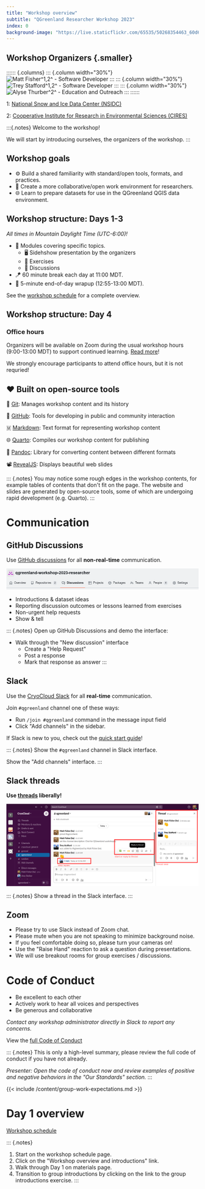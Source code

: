 ```yaml
---
title: "Workshop overview"
subtitle: "QGreenland Researcher Workshop 2023"
index: 0
background-image: "https://live.staticflickr.com/65535/50268354463_60d684d945_k.jpg"
---
```


## Workshop Organizers {.smaller}

:::::: {.columns}
::: {.column width="30%"}
![Matt Fisher^1,2^ - [Software Developer](https://github.com/nsidc/)](https://qgreenland.org/files/styles/medium/public/2020-04/Matt_Fisher.jpg?itok=M_0tk6BC)
:::
::: {.column width="30%"}
![Trey Stafford^1,2^ - [Software Developer](https://github.com/nsidc/)](https://qgreenland.org/files/styles/medium/public/2020-04/TreyStafford.jpg?itok=dEfhdcba)
:::
::: {.column width="30%"}
![Alyse Thurber^2^ - [Education and Outreach](https://cires.colorado.edu/outreach/)](https://qgreenland.org/files/styles/medium/public/2022-03/IMG_8099.jpeg?itok=CcBveOew)
:::
::::::

1: [National Snow and Ice Data Center (NSIDC)](https://nsidc.org)

2: [Cooperative Institute for Research in Environmental Sciences (CIRES)](https://cires.colorado.edu)

:::{.notes}
Welcome to the workshop!

We will start by introducing ourselves, the organizers of the workshop.
:::

## Workshop goals

* ⚙️ Build a shared familiarity with standard/open tools, formats, and practices.
* 🤝 Create a more collaborative/open work environment for researchers.
* 🌐 Learn to prepare datasets for use in the QGreenland QGIS data environment.


## Workshop structure: Days 1-3

_All times in Mountain Daylight Time (UTC-6:00)!_

* 🔎 Modules covering specific topics.
    * 🖥️ Sidehshow presentation by the organizers
    * 💪 Exercises
    * 💬 Discussions
* 🪁 60 minute break each day at 11:00 MDT.
* 🎁 5-minute end-of-day wrapup (12:55-13:00 MDT).

See the [workshop schedule](/content/schedule.html) for a complete overview.

## Workshop structure: Day 4

### Office hours

Organizers will be available on Zoom during the usual workshop hours (9:00-13:00 MDT)
to support continued learning. [Read more](materials.md#office-hours)!

We strongly encourage participants to attend office hours, but it is not
requried!


## ❤️  Built on open-source tools

📜 [Git](https://git-scm.com/): Manages workshop content and its history

🐙 [GitHub](https://github.com): Tools for developing in public and community
interaction

🇲 [Markdown](https://daringfireball.net/projects/markdown/syntax): Text format for
representing workshop content

🌐 [Quarto](https://quarto.org/): Compiles our workshop content for publishing

📃 [Pandoc](https://pandoc.org/): Library for converting content between different
formats

📽️ [RevealJS](https://revealjs.com/): Displays beautiful web slides

::: {.notes}
You may notice some rough edges in the workshop contents, for example tables of contents
that don't fit on the page. The website and slides are generated by open-source tools,
some of which are undergoing rapid development (e.g. Quarto).
:::


# Communication


## GitHub Discussions

Use [GitHub
discussions](https://github.com/orgs/qgreenland-workshop-2023-researcher/discussions)
for all **non-real-time** communication.

![GitHub Discussions link in nav bar](/_media/github_discussions_navbar.png)

* Introductions & dataset ideas
* Reporting discussion outcomes or lessons learned from exercises
* Non-urgent help requests
* Show & tell

::: {.notes}
Open up GitHub Discussions and demo the interface:

* Walk through the "New discussion" interface
    * Create a "Help Request"
    * Post a response
    * Mark that response as answer
:::


## Slack

Use the [CryoCloud Slack](https://cryospherecloud.slack.com/) for all **real-time**
communication.

Join `#qgreenland` channel one of these ways:

* Run `/join #qgreenland` command in the message input field
* Click "Add channels" in the sidebar.

If Slack is new to you, check out the [quick start
guide](https://slack.com/help/articles/360059928654-How-to-use-Slack--your-quick-start-guide)!

::: {.notes}
Show the `#qgreenland` channel in Slack interface.

Show the "Add channels" interface.
:::


## Slack threads

**Use [threads](https://slack.com/help/articles/115000769927-Use-threads-to-organize-discussions-) liberally!**

![Slack threads](/_media/slack_threads.png)

::: {.notes}
Show a thread in the Slack interface.
:::


## Zoom

* Please try to use Slack instead of Zoom chat.
* Please mute when you are not speaking to minimize background noise.
* If you feel comfortable doing so, please turn your cameras on!
* Use the "Raise Hand" reaction to ask a question during presentations.
* We will use breakout rooms for group exercises / discussions.


# Code of Conduct

* Be excellent to each other
* Actively work to hear all voices and perspectives
* Be generous and collaborative

*Contact any workshop administrator directly in Slack to report any concerns.*

View the [full Code of Conduct](/CODE_OF_CONDUCT.html)

::: {.notes}
This is only a high-level summary, please review the full code of conduct if you
have not already.

*Presenter: Open the code of conduct now and review examples of positive and negative
behaviors in the "Our Standards" section.*
:::


{{< include /content/group-work-expectations.md >}}


# Day 1 overview

[Workshop schedule](/content/schedule.html)

::: {.notes}
1. Start on the workshop schedule page. 
2. Click on the "Workshop overview and introductions" link.
3. Walk through Day 1 on materials page.
4. Transition to group introductions by clicking on the link to the group
   introductions exercise.
:::
